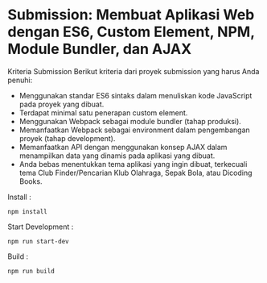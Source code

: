 # Submission: Membuat Aplikasi Web dengan ES6, Custom Element, NPM, Module Bundler, dan AJAX
Kriteria Submission
Berikut kriteria dari proyek submission yang harus Anda penuhi:

- Menggunakan standar ES6 sintaks dalam menuliskan kode JavaScript pada proyek yang dibuat.
- Terdapat minimal satu penerapan custom element.
- Menggunakan Webpack sebagai module bundler (tahap produksi).
- Memanfaatkan Webpack sebagai environment dalam pengembangan proyek (tahap development).
- Memanfaatkan API dengan menggunakan konsep AJAX dalam menampilkan data yang dinamis pada aplikasi yang dibuat.
- Anda bebas menentukkan tema aplikasi yang ingin dibuat, terkecuali tema Club Finder/Pencarian Klub Olahraga, Sepak Bola, atau Dicoding Books.


Install :
```
npm install
```
Start Development :
```
npm run start-dev
```
Build :
```
npm run build
```
